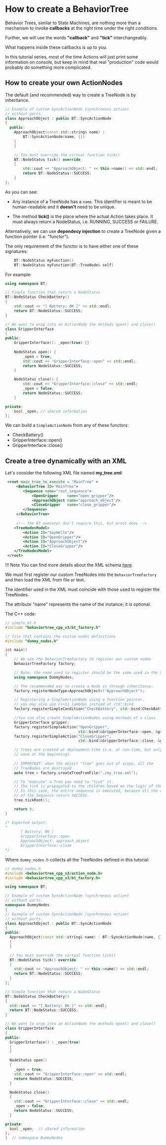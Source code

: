 # How to create a BehaviorTree

Behavior Trees, similar to State Machines, are nothing more than a mechanism
to invoke __callbacks__ at the right time under the right conditions.

Further, we will use the words __"callback"__ and __"tick"__ interchangeably.

What happens inside these callbacks is up to you.

In this tutorial series, most of the time Actions will just print some 
information on console,
but keep in mind that real "production" code would probably do something
more complicated.

## How to create your own ActionNodes

The default (and recommended) way to create a TreeNode is by inheritance.

``` c++
// Example of custom SyncActionNode (synchronous action)
// without ports.
class ApproachObject : public BT::SyncActionNode
{
  public:
    ApproachObject(const std::string& name) :
        BT::SyncActionNode(name, {})
    {
    }

    // You must override the virtual function tick()
    BT::NodeStatus tick() override
    {
        std::cout << "ApproachObject: " << this->name() << std::endl;
        return BT::NodeStatus::SUCCESS;
    }
};
```

As you can see:

- Any instance of a TreeNode has a `name`. This identifier is meant to be 
  human-readable and it __doesn't__ need to be unique.

- The method __tick()__ is the place where the actual Action takes place.
  It must always return a NodeStatus, i.e. RUNNING, SUCCESS or FAILURE. 

Alternatively, we can use __dependecy injection__ to create a TreeNode given 
a function pointer (i.e. "functor"). 

The only requirement of the functor is to have either one of these signatures:

``` c++
    BT::NodeStatus myFunction()
    BT::NodeStatus myFunction(BT::TreeNode& self) 
```


For example:


``` c++
using namespace BT;

// Simple function that return a NodeStatus
BT::NodeStatus CheckBattery()
{
    std::cout << "[ Battery: OK ]" << std::endl;
    return BT::NodeStatus::SUCCESS;
}

// We want to wrap into an ActionNode the methods open() and close()
class GripperInterface
{
public:
    GripperInterface(): _open(true) {}
    
	NodeStatus open() {
		_open = true;
		std::cout << "GripperInterface::open" << std::endl;
		return NodeStatus::SUCCESS;
	}

	NodeStatus close() {
		std::cout << "GripperInterface::close" << std::endl;
		_open = false;
		return NodeStatus::SUCCESS;
	}

private:
    bool _open; // shared information
};

```

We can build a `SimpleActionNode` from any of these functors:

- CheckBattery()
- GripperInterface::open()
- GripperInterface::close()

## Create a tree dynamically with an XML

Let's consider the following XML file named __my_tree.xml__:


``` XML
 <root main_tree_to_execute = "MainTree" >
     <BehaviorTree ID="MainTree">
        <Sequence name="root_sequence">
            <OpenGripper    name="open_gripper"/>
            <ApproachObject name="approach_object"/>
            <CloseGripper   name="close_gripper"/>
        </Sequence>
     </BehaviorTree>
     
     <!-- the BT executor don't require this, but Groot does -->
    <TreeNodesModel>
        <Action ID="SayHello"/>
        <Action ID="OpenGripper"/>
        <Action ID="ApproachObject"/>
        <Action ID="CloseGripper"/>
    </TreeNodesModel>
 </root>
```

!!! Note
    You can find more details about the XML schema [here](xml_format.md).

We must first register our custom TreeNodes into the `BehaviorTreeFactory`
 and then load the XML from file or text.

The identifier used in the XML must coincide with those used to register
the TreeNodes.

The attribute "name" represents the name of the instance; it is optional.

The C++ code:


``` c++
// simple_bt.h
#include "behaviortree_cpp_v3/bt_factory.h"

// file that contains the custom nodes definitions
#include "dummy_nodes.h"

int main()
{
    // We use the BehaviorTreeFactory to register our custom nodes
    BehaviorTreeFactory factory;

    // Note: the name used to register should be the same used in the XML.
    using namespace DummyNodes;

    // The recommended way to create a Node is through inheritance.
    factory.registerNodeType<ApproachObject>("ApproachObject");

    // Registering a SimpleActionNode using a function pointer.
    // you may also use C++11 lambdas instead of std::bind
    factory.registerSimpleCondition("CheckBattery", std::bind(CheckBattery));

    //You can also create SimpleActionNodes using methods of a class
    GripperInterface gripper;
    factory.registerSimpleAction("OpenGripper", 
                                 std::bind(&GripperInterface::open, &gripper));
    factory.registerSimpleAction("CloseGripper", 
                                 std::bind(&GripperInterface::close, &gripper));

    // Trees are created at deployment-time (i.e. at run-time, but only 
    // once at the beginning). 
    
    // IMPORTANT: when the object "tree" goes out of scope, all the 
    // TreeNodes are destroyed
    auto tree = factory.createTreeFromFile("./my_tree.xml");

    // To "execute" a Tree you need to "tick" it.
    // The tick is propagated to the children based on the logic of the tree.
    // In this case, the entire sequence is executed, because all the children
    // of the Sequence return SUCCESS.
    tree.tickRoot();

    return 0;
}

/* Expected output:
*
       [ Battery: OK ]
       GripperInterface::open
       ApproachObject: approach_object
       GripperInterface::close
*/

```

Where `dummy_nodes.h`  collects all the TreeNodes defined in this tutorial:

```c++
// dummy_nodes.h
#include <behaviortree_cpp_v3/action_node.h>
#include <behaviortree_cpp_v3/bt_factory.h>

using namespace BT;

// Example of custom SyncActionNode (synchronous action)
// without ports.
namespace DummyNodes
{
// Example of custom SyncActionNode (synchronous action)
// without ports.
class ApproachObject : public BT::SyncActionNode
{
public:
  ApproachObject(const std::string& name) : BT::SyncActionNode(name, {})
  {
  }

  // You must override the virtual function tick()
  BT::NodeStatus tick() override
  {
    std::cout << "ApproachObject: " << this->name() << std::endl;
    return BT::NodeStatus::SUCCESS;
  }
};

// Simple function that return a NodeStatus
BT::NodeStatus CheckBattery()
{
  std::cout << "[ Battery: OK ]" << std::endl;
  return BT::NodeStatus::SUCCESS;
}

// We want to wrap into an ActionNode the methods open() and close()
class GripperInterface
{
public:
  GripperInterface() : _open(true)
  {
  }

  NodeStatus open()
  {
    _open = true;
    std::cout << "GripperInterface::open" << std::endl;
    return NodeStatus::SUCCESS;
  }

  NodeStatus close()
  {
    std::cout << "GripperInterface::close" << std::endl;
    _open = false;
    return NodeStatus::SUCCESS;
  }

private:
  bool _open;  // shared information
};
}  // namespace DummyNodes

```







